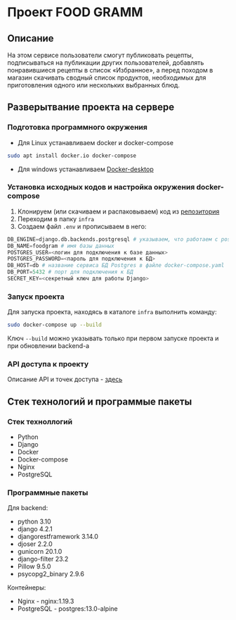 # Проект FOOD GRAMM

## Описание
На этом сервисе пользователи смогут публиковать рецепты, подписываться на публикации других пользователей, добавлять понравившиеся рецепты в список «Избранное», а перед походом в магазин скачивать сводный список продуктов, необходимых для приготовления одного или нескольких выбранных блюд.


## Разверытвание проекта на сервере

### Подготовка программного окружения

- Для Linux устанавливаем docker и docker-compose
```bash
sudo apt install docker.io docker-compose
```
- Для windows устанавливаем [Docker-desktop](https://www.docker.com/products/docker-desktop/)

### Установка исходных кодов и настройка окружения docker-compose
1. Клонируем (или скачиваем и распаковываем) код из [репозитория](https://github.com/teamofroman/foodgram-project-react)
2. Переходим в папку `infra`
3. Создаем файл `.env` и прописываем в него:
```python
DB_ENGINE=django.db.backends.postgresql # указываем, что работаем с postgresql
DB_NAME=foodgram # имя базы данных
POSTGRES_USER=<логин для подключения к базе данных>
POSTGRES_PASSWORD=<пароль для подключения к БД>
DB_HOST=db # название сервиса БД Postgres в файле docker-compose.yaml
DB_PORT=5432 # порт для подключения к БД
SECRET_KEY=<секретный ключ для работы Django>
```

### Запуск проекта
Для запуска проекта, находясь в каталоге `infra` выполнить команду:
```bash
sudo docker-compose up --build
```
Ключ `--build` можно указывать только при первом запуске проекта и при обновлении backend-а

### API доступа к проекту
Описание API и точек доступа - [здесь](http://rsateam.zapto.org/api/docs/)

## Стек технологий и программые пакеты

### Стек техноллогий
- Python
- Django
- Docker
- Docker-compose
- Nginx
- PostgreSQL

### Программные пакеты

Для backend:
- python 3.10
- django 4.2.1
- djangorestframework 3.14.0
- djoser 2.2.0
- gunicorn 20.1.0
- django-filter 23.2
- Pillow 9.5.0
- psycopg2_binary 2.9.6

Контейнеры:
- Nginx - nginx:1.19.3
- PostgreSQL - postgres:13.0-alpine


